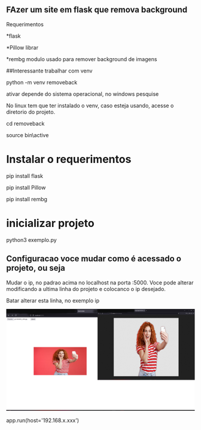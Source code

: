 ## FAzer um site em flask que remova background

Requerimentos

*flask

*Pillow librar

*rembg modulo usado para remover background de imagens


##Interessante trabalhar com venv


 python -m venv removeback


ativar depende do sistema operacional, no windows pesquise

No linux tem que ter instalado o venv, caso esteja usando, acesse
o diretorio do projeto.

 cd removeback
 
 source bin\active


# Instalar o requerimentos

pip install flask

pip install Pillow

pip install rembg

# inicializar projeto

python3 exemplo.py

## Configuracao voce mudar como é acessado o projeto, ou seja

Mudar o ip, no padrao acima no localhost na porta :5000.
Voce pode alterar modificando a ultima linha do projeto
e colocanco o ip desejado.

Batar alterar esta linha, no exemplo ip


![EXEMPLO](exemplo.png)

 app.run(host='192.168.x.xxx')  

